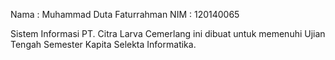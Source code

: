 Nama    : Muhammad Duta Faturrahman
NIM     : 120140065

Sistem Informasi PT. Citra Larva Cemerlang ini dibuat untuk memenuhi Ujian Tengah Semester Kapita Selekta Informatika.
